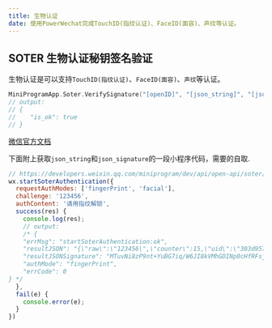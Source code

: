 ```yaml
---
title: 生物认证
date: 使用PowerWechat完成TouchID(指纹认证)、FaceID(面容)、声纹等认证。
---
```




## SOTER 生物认证秘钥签名验证

生物认证是可以支持`TouchID(指纹认证)`、`FaceID(面容)`、`声纹`等认证。

``` go
MiniProgramApp.Soter.VerifySignature("[openID]", "[json_string]", "[json_signature]")
// output:
// {
//    "is_ok": true
// }
```

[微信官方文档](https://developers.weixin.qq.com/miniprogram/dev/api-backend/open-api/soter/soter.verifySignature.html)

下面附上获取`json_string`和`json_signature`的一段小程序代码，需要的自取.

``` js
// https://developers.weixin.qq.com/miniprogram/dev/api/open-api/soter/wx.startSoterAuthentication.html
wx.startSoterAuthentication({
  requestAuthModes: ['fingerPrint', 'facial'],
  challenge: '123456',
  authContent: '请用指纹解锁',
  success(res) {
    console.log(res);
    // output:
    /* {
    "errMsg": "startSoterAuthentication:ok",
    "resultJSON": "{\"raw\":\"123456\",\"counter\":15,\"uid\":\"303d957f373ab2536b1a5e087e80ddf3\",\"cpu_id\":\"CDF3C5B8-EB98-4CD6-9733-7F920551FD86\"}",
    "resultJSONSignature": "MTuvNi8zP9nt+YuBG7iq/W6JI8kVMhGDINp0cHfRFsjyg7170YTpglMW13SI3lx4zC/t77D6Q==",
    "authMode": "fingerPrint",
    "errCode": 0
} */
  },
  fail(e) {
    console.error(e);
  }
})
```
